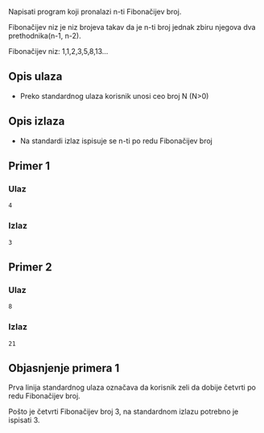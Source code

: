 
Napisati program koji pronalazi n-ti Fibonačijev broj.

Fibonačijev niz je niz brojeva takav da je n-ti broj jednak zbiru njegova dva prethodnika(n-1, n-2).

Fibonačijev niz: 1,1,2,3,5,8,13...

## Opis ulaza

  - Preko standardnog ulaza korisnik unosi ceo broj N (N>0)

## Opis izlaza

  - Na standardi izlaz ispisuje se n-ti po redu Fibonačijev broj

## Primer 1

### Ulaz

~~~
4
~~~

### Izlaz

~~~
3
~~~

## Primer 2

### Ulaz

~~~
8
~~~

### Izlaz

~~~
21
~~~

## Objasnjenje primera 1

Prva linija standardnog ulaza označava da korisnik zeli da dobije četvrti po redu Fibonačijev broj.  

Pošto je četvrti Fibonačijev broj 3, na standardnom izlazu potrebno je ispisati 3.
